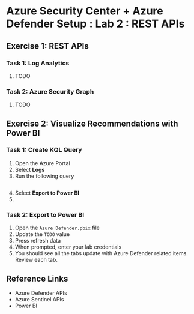 # Azure Security Center + Azure Defender Setup : Lab 2 : REST APIs

## Exercise 1: REST APIs

### Task 1: Log Analytics

1. TODO

### Task 2: Azure Security Graph

1. TODO

## Exercise 2: Visualize Recommendations with Power BI

### Task 1: Create KQL Query

1. Open the Azure Portal
2. Select **Logs**
3. Run the following query

```kql
```

4. Select **Export to Power BI**
5. 

### Task 2: Export to Power BI

1. Open the `Azure Defender.pbix` file
2. Update the `TODO` value
3. Press refresh data
4. When prompted, enter your lab credentials
5. You should see all the tabs update with Azure Defender related items. Review each tab.

## Reference Links

- Azure Defender APIs
- Azure Sentinel APIs
- Power BI
